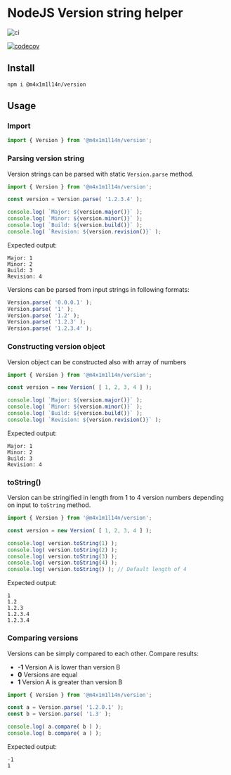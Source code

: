 # NodeJS Version string helper

![ci](https://github.com/m4x1m1l14n/versions/workflows/ci/badge.svg?branch=master)

[![codecov](https://codecov.io/gh/m4x1m1l14n/versions/branch/master/graph/badge.svg?token=HZOWMX39KF)](https://codecov.io/gh/m4x1m1l14n/versions)

## Install

```
npm i @m4x1m1l14n/version
```

## Usage

### Import

```ts
import { Version } from '@m4x1m1l14n/version';
```

### Parsing version string

Version strings can be parsed with static `Version.parse` method.

```ts
import { Version } from '@m4x1m1l14n/version';

const version = Version.parse( '1.2.3.4' );

console.log( `Major: ${version.major()}` );
console.log( `Minor: ${version.minor()}` );
console.log( `Build: ${version.build()}` );
console.log( `Revision: ${version.revision()}` );

```

Expected output:

```
Major: 1
Minor: 2
Build: 3
Revision: 4
```

Versions can be parsed from input strings in following formats:

```ts
Version.parse( '0.0.0.1' );
Version.parse( '1' );
Version.parse( '1.2' );
Version.parse( '1.2.3' );
Version.parse( '1.2.3.4' );
```

### Constructing version object

Version object can be constructed also with array of numbers

```ts
import { Version } from '@m4x1m1l14n/version';

const version = new Version( [ 1, 2, 3, 4 ] );

console.log( `Major: ${version.major()}` );
console.log( `Minor: ${version.minor()}` );
console.log( `Build: ${version.build()}` );
console.log( `Revision: ${version.revision()}` );
```

Expected output:

```
Major: 1
Minor: 2
Build: 3
Revision: 4
```

### toString()

Version can be stringified in length from 1 to 4 version numbers depending on input to `toString` method.

```ts
import { Version } from '@m4x1m1l14n/version';

const version = new Version( [ 1, 2, 3, 4 ] );

console.log( version.toString(1) );
console.log( version.toString(2) );
console.log( version.toString(3) );
console.log( version.toString(4) );
console.log( version.toString() ); // Default length of 4
```

Expected output:

```
1
1.2
1.2.3
1.2.3.4
1.2.3.4
```

### Comparing versions

Versions can be simply compared to each other.
Compare results:
* **-1** Version A is lower than version B
* **0** Versions are equal
* **1** Version A is greater than version B

```ts
import { Version } from '@m4x1m1l14n/version';

const a = Version.parse( '1.2.0.1' );
const b = Version.parse( '1.3' );

console.log( a.compare( b ) );
console.log( b.compare( a ) );
```

Expected output:

```
-1
1
```
